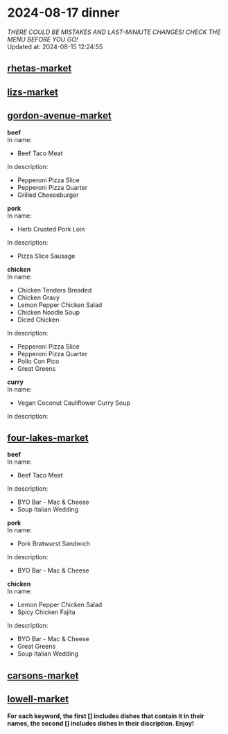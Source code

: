 # 2024-08-17 dinner  
*THERE COULD BE MISTAKES AND LAST-MINIUTE CHANGES! CHECK THE MENU BEFORE YOU GO!*  
Updated at: 2024-08-15 12:24:55  
## [rhetas-market](https://wisc-housingdining.nutrislice.com/menu/rhetas-market/dinner/2024-08-17)  
## [lizs-market](https://wisc-housingdining.nutrislice.com/menu/lizs-market/dinner/2024-08-17)  
## [gordon-avenue-market](https://wisc-housingdining.nutrislice.com/menu/gordon-avenue-market/dinner/2024-08-17)  
**beef**  
In name:   
 - Beef Taco Meat  
  
In description:   
 - Pepperoni Pizza Slice  
 - Pepperoni Pizza Quarter  
 - Grilled Cheeseburger  
  
**pork**  
In name:   
 - Herb Crusted Pork Loin  
  
In description:   
 - Pizza Slice Sausage  
  
**chicken**  
In name:   
 - Chicken Tenders Breaded  
 - Chicken Gravy  
 - Lemon Pepper Chicken Salad  
 - Chicken Noodle Soup  
 - Diced Chicken  
  
In description:   
 - Pepperoni Pizza Slice  
 - Pepperoni Pizza Quarter  
 - Pollo Con Pico  
 - Great Greens  
  
**curry**  
In name:   
 - Vegan Coconut Cauliflower Curry Soup  
  
In description:   
  
## [four-lakes-market](https://wisc-housingdining.nutrislice.com/menu/four-lakes-market/dinner/2024-08-17)  
**beef**  
In name:   
 - Beef Taco Meat  
  
In description:   
 - BYO Bar - Mac & Cheese  
 - Soup Italian Wedding  
  
**pork**  
In name:   
 - Pork Bratwurst Sandwich  
  
In description:   
 - BYO Bar - Mac & Cheese  
  
**chicken**  
In name:   
 - Lemon Pepper Chicken Salad  
 - Spicy Chicken Fajita  
  
In description:   
 - BYO Bar - Mac & Cheese  
 - Great Greens  
 - Soup Italian Wedding  
  
## [carsons-market](https://wisc-housingdining.nutrislice.com/menu/carsons-market/dinner/2024-08-17)  
## [lowell-market](https://wisc-housingdining.nutrislice.com/menu/lowell-market/dinner/2024-08-17)  
  
**For each keyword, the first [] includes dishes that contain it in their names, the second [] includes dishes in their discription. Enjoy!**  
